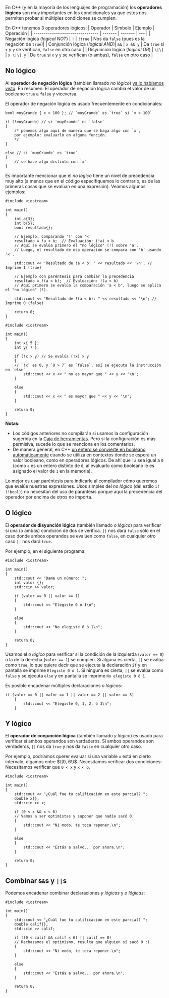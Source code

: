 En C++ (y en la mayoría de los lenguajes de programación) los **operadores lógicos** son muy importantes en los condicionales ya que estos nos permiten probar si múltiples condiciones se cumplen.

En C++ tenemos 3 operadores lógicos:
| Operador                         | Símbolo | Ejemplo | Operación  |
| -------------------------------- | ------- | ------- | --- |
| Negación lógica (*logical NOT*)  |    `!`    | `!true` | Nos da `false` (pues es la negación de `true`)|
| Conjunción lógica (*logical AND*)|   `&&`    | `x && y`  | Da `true` si `x` y `y` se verifican, `false` en otro caso |
| Disyunción lógica (*logical OR*) |   `\|\|`    |  `x \|\| y` | Da `true` si `x` y `y` se verifican (o ambas), `false` en otro caso |

## No lógico

Al **operador de negación lógica** (también llamado *no lógico*) [ya lo habíamos visto](-1_Booleanos.md). En resumen: El operador de negación lógica cambia el valor de un booleano `true` a `false` y viceversa.

El operador de negación lógica es usado frecuentemente en condicionales:
```
bool muyGrande { x > 100 }; // `muyGrande` es `true` si `x > 100`

if (!muyGrande) // si `muyGrande` es `false`
{
    /* ponemos algo aquí de manera que se haga algo con `x`,
    por ejemplo: evaluarlo en alguna función.
    */
}    

else // si `muyGrande` es `true`
{
    // se hace algo distinto con `x`
}
```

Es importante mencionar que el *no lógico* tiene un nivel de precedencia muy alto (a menos que en el código especifiquemos lo contrario, es de las primeras cosas que se evalúan en una expresión). Veamos algunos ejemplos:
```
#include <iostream>

int main()
{
    int a{3};
    int b{5};
    bool resultado{};

    // Ejemplo: Comparando '!' con '<'
    resultado = !a < b;  // Evaluación: (!a) < b
    // Aquí se evalúa primero el "no lógico" (!) sobre 'a'.
    // Luego, el resultado de esa operación se compara con 'b' usando '<'.

    std::cout << "Resultado de !a < b: " << resultado << '\n'; // Imprime 1 (true)

    // Ejemplo con paréntesis para cambiar la precedencia
    resultado = !(a < b);  // Evaluación: !(a < b)
    // Aquí primero se evalúa la comparación 'a < b', luego se aplica el "no lógico" (!).

    std::cout << "Resultado de !(a < b): " << resultado << '\n'; // Imprime 0 (false)

    return 0;
}
```
```
#include <iostream>

int main()
{
    int x{ 5 };
    int y{ 7 };

    if (!x > y) // Se evalúa (!x) > y
    {
    // `!x` es 0, y `0 > 7` es `false`, así se ejecuta la instrucción en `else`
        std::cout << x << " no es mayor que " << y << '\n';
    }
   
    else
    {
        std::cout << x << " es mayor que " << y << '\n';
    }

    return 0;
}
```

**Notas:**
* Los códigos anteriores no compilarán si usamos la configuración sugerida en la [Caja de herramientas](../Caja_de_herramientas/Configurar_el_compilador.md). Pero si la configuración es más permisiva, sucede lo que se menciona en los comentarios.
* De manera general, en C++ [un entero se convierte en booleano automáticamente](-1_Booleanos.md) cuando se utiliza en contextos donde se espera un valor booleano, como en operadores lógicos. De ahí que `!a` sea igual a `0` (como `a` es un entero distinto de `0`, al evaluarlo como booleano le es asignado el valor de `1` en la memoria).

Lo mejor es usar paréntesis para indicarle al compilador cómo queremos que evalúe nuestras expresiones. Usos simples del *no lógico* (del estilo `if (!bool)`) no necesitan del uso de parántesis porque aquí la precedencia del operador por encima de otros no importa.

## O lógico

El **operador de disyunción lógica** (también llamado *o lógico*) para verificar si una (o ambas) condición de dos se verifica. `||` nos dará `false` sólo en el caso donde ambos operandos se evalúen como `false`, en cualquier otro caso `||` nos dará `true`.

Por ejemplo, en el siguiente programa:
```
#include <iostream>

int main()
{
    std::cout << "Dame un número: ";
    int valor {};
    std::cin >> valor;

    if (valor == 0 || valor == 1)
    {
        std::cout << "Elegiste 0 ó 1\n";
    }    
        
    else
    {
        std::cout << "No elegiste 0 ó 1\n";
    }
        
    return 0;
}
```
Usamos el *o lógico* para verificar si la condición de la izquierda (`valor == 0`) o la de la derecha (`valor == 1`) se cumplen. Si alguna es cierta, `||` se evalúa como `true`, lo que quiere decir que se ejecuta la declaración `if` y en pantalla se imprime `Elegiste 0 ó 1`. Si ninguna es cierta, `||` se evalúa como `false` y se ejecuta `else` y en pantalla se imprime `No elegiste 0 ó 1`

Es posible encadenar múltiples declaraciones *o lógicas*:
```
if (valor == 0 || valor == 1 || valor == 2 || valor == 3)
    {
        std::cout << "Elegiste 0, 1, 2, ó 3\n";
    }
```


## Y lógico

El **operador de conjunción lógica** (también llamado *y lógico*) es usado para verificar si ambos operandos son verdaderos. Si ambos operandos son verdaderos, `||` nos da `true` y nos da `false` en cualquier otro caso.

Por ejemplo, podríamos querer evaluar si una variable `x` está en cierto intervalo, digamos entre $\(0, 6\)$. Necesitamos verificar dos condiciones: Necesitamos verificar que `0 < x` y `x < 6`.
```
#include <iostream>

int main()
{
    std::cout << "¿Cuál fue tu calificación en este parcial? ";
    double x{};
    std::cin >> x;

    if (0 < x && x < 6) 
    // Vamos a ser optimistas y suponer que nadie sacó 0.
    {    
        std::cout << "Ni modo, te toca reponer.\n";
    }
    
    else
    {
        std::cout << "Estás a salvo... por ahora.\n";
    }
    
    return 0;
}
```


## Combinar `&&`s y `||`s

Podemos encadenar combinar declaraciones *y lógicas* y *o lógicas*:
```
#include <iostream>

int main()
{
    std::cout << "¿Cuál fue tu calificación en este parcial? ";
    double calif{};
    std::cin >> calif;

    if ((0 < calif && calif < 6) || calif == 0) 
    // Rechazamos el optimismo, resulta que alguien sí sacó 0 :(.
    {    
        std::cout << "Ni modo, te toca reponer.\n";
    }
    
    else
    {
        std::cout << "Estás a salvo... por ahora.\n";
    }
    
    return 0;
}

```
